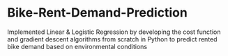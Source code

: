 # Bike-Rent-Demand-Prediction
Implemented Linear &amp; Logistic Regression by developing the cost function and gradient descent algorithms from scratch in Python to predict rented bike demand based on environmental conditions 
